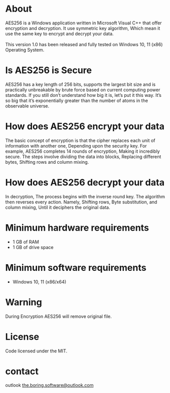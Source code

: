 # About
AES256 is a Windows application written in Microsoft Visual C++ that offer encryption and decryption. It use symmetric key algorithm, Which mean it use the same key to encrypt and decrypt your data.
<br>
<br>
This version 1.0 has been released and fully tested on Windows 10, 11 (x86) Operating System.

# Is AES256 is Secure

AES256 has a key length of 256 bits, supports the largest bit size and is practically unbreakable by brute force based on current computing power standards. If you still don’t understand how big it is, let’s put it this way. It’s so big that it’s exponentially greater than the number of atoms in the observable universe.

# How does AES256 encrypt your data
The basic concept of encryption is that the cipher replaces each unit of information with another one, Depending upon the security key. For example, AES256 completes 14 rounds of encryption, Making it incredibly secure. The steps involve dividing the data into blocks, Replacing different bytes, Shifting rows and column mixing.

# How does AES256 decrypt your data
In decryption, The process begins with the inverse round key. The algorithm then reverses every action. Namely, Shifting rows, Byte substitution, and column mixing, Until it deciphers the original data.

# Minimum hardware requirements
<ul = *> 
<li> 1 GB of RAM </li>
<li> 1 GB of drive space </li>
</ul>

# Minimum software requirements
<ul = *> 
<li> Windows 10, 11 (x86/x64)</li>
</ul>

# Warning
During Encryption AES256 will remove original file.

# License
Code licensed under the MIT.

# contact
outlook  the.boring.software@outlook.com
